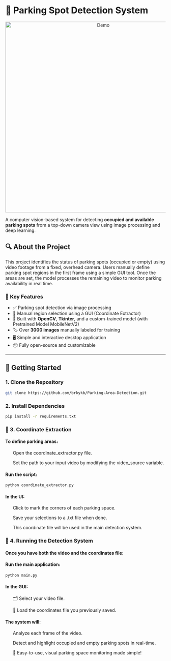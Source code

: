 # 🚗 Parking Spot Detection System

<p align="center">
  <img src="https://i.imgur.com/HHFKMdF.gif" alt="Demo" width="600">
</p>


A computer vision-based system for detecting **occupied and available parking spots** from a top-down camera view using image processing and deep learning.


## 🔍 About the Project


This project identifies the status of parking spots (occupied or empty) using video footage from a fixed, overhead camera. Users manually define parking spot regions in the first frame using a simple GUI tool. Once the areas are set, the model processes the remaining video to monitor parking availability in real time.


### 🧠 Key Features


- ✅ Parking spot detection via image processing
- 🎯 Manual region selection using a GUI (Coordinate Extractor)
- 🧰 Built with **OpenCV**, **Tkinter**, and a custom-trained model (with Pretrained Model MobileNetV2)
- 🏷️ Over **3000 images** manually labeled for training
- 🖥️ Simple and interactive desktop application
- 📦 Fully open-source and customizable

---


## 🚀 Getting Started


### 1. Clone the Repository

```bash
git clone https://github.com/brkykb/Parking-Area-Detection.git
```
### 2. Install Dependencies

```bash
pip install -r requirements.txt
```

### 📍 3. Coordinate Extraction


#### To define parking areas:

&nbsp;&nbsp;&nbsp;&nbsp;&nbsp;&nbsp;Open the coordinate_extractor.py file.


&nbsp;&nbsp;&nbsp;&nbsp;&nbsp;&nbsp;Set the path to your input video by modifying the video_source variable.


#### Run the script:
```bash
python coordinate_extractor.py
```
#### In the UI:


&nbsp;&nbsp;&nbsp;&nbsp;&nbsp;&nbsp;Click to mark the corners of each parking space.


&nbsp;&nbsp;&nbsp;&nbsp;&nbsp;&nbsp;Save your selections to a .txt file when done.


&nbsp;&nbsp;&nbsp;&nbsp;&nbsp;&nbsp;This coordinate file will be used in the main detection system.


### 🧪 4. Running the Detection System


#### Once you have both the video and the coordinates file:


#### Run the main application:
```bash
python main.py
```


#### In the GUI:
&nbsp;&nbsp;&nbsp;&nbsp;&nbsp;&nbsp;🗂️ Select your video file.


&nbsp;&nbsp;&nbsp;&nbsp;&nbsp;&nbsp;📌 Load the coordinates file you previously saved.


#### The system will:


&nbsp;&nbsp;&nbsp;&nbsp;&nbsp;&nbsp;Analyze each frame of the video.


&nbsp;&nbsp;&nbsp;&nbsp;&nbsp;&nbsp;Detect and highlight occupied and empty parking spots in real-time.


&nbsp;&nbsp;&nbsp;&nbsp;&nbsp;&nbsp;🚦 Easy-to-use, visual parking space monitoring made simple!



